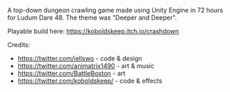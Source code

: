 A top-down dungeon crawling game made using Unity Engine in 72 hours for Ludum Dare 48. The theme was "Deeper and Deeper".

Playable build here: https://koboldskeep.itch.io/crashdown

Credits:
* https://twitter.com/iellswo - code & design
* https://twitter.com/animatrix1490 - art & music
* https://twitter.com/BattleBoston - art
* https://twitter.com/koboldskeep/ - code & effects
